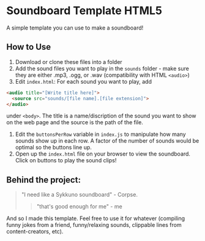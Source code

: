 # Soundboard Template HTML5
A simple template you can use to make a soundboard!

## How to Use
1. Download or clone these files into a folder
1. Add the sound files you want to play in the `sounds` folder - make sure they are either .mp3, .ogg, or .wav (compatibility with HTML `<audio>`)
1. Edit `index.html`: For each sound you want to play, add
```html
<audio title="[Write title here]">
  <source src="sounds/[file name].[file extension]">
</audio>
```
under `<body>`. The title is a name/discription of the sound you want to show on the web page and the source is the path of the file.
1. Edit the `buttonsPerRow` variable in `index.js` to manipulate how many sounds show up in each row. A factor of the number of sounds would be optimal so the buttons line up.
1. Open up the `index.html` file on your browser to view the soundboard. Click on buttons to play the sound clips! 

## Behind the project: 
> "I need like a Sykkuno soundboard" - Corpse. 
>> "that's good enough for me" - me

And so I made this template. Feel free to use it for whatever (compiling funny jokes from a friend, funny/relaxing sounds, clippable lines from content-creators, etc).

